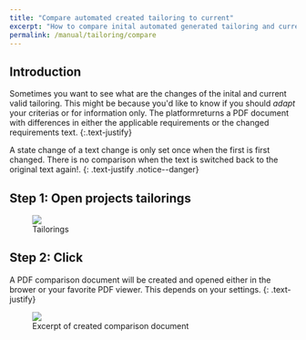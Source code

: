 ```yaml
---
title: "Compare automated created tailoring to current"
excerpt: "How to compare inital automated generated tailoring and current requirements"
permalink: /manual/tailoring/compare
---
```

## Introduction
Sometimes you want to see what are the changes of the inital and current valid tailoring. 
This might be because you'd like to know if you should _adapt_ your criterias or for information only.
The platformreturns a PDF document with differences in either the applicable requirements or 
the changed requirements text. 
{:.text-justify}

A state change of a text change is only set once when the first is first changed. 
There is no comparison when the text is switched back to the original text again!.
{: .text-justify .notice--danger}

## Step 1: Open projects tailorings

<figure>
    <a href="{{ '/assets/images/tailoring/home.png' | relative_url }}"><img src="{{ '/assets/images/tailoring/home.png' | relative_url }}"></a>
    <figcaption>Tailorings</figcaption>
</figure>

## Step 2: Click <span class="mdi mdi-vector-difference"></span>

A PDF comparison document will be created and opened either in the brower or your favorite PDF viewer. This depends on your settings.
{: .text-justify}

<figure>
    <a href="{{ '/assets/images/tailoring/compare/result.png' | relative_url }}"><img src="{{ '/assets/images/tailoring/compare/result.png' | relative_url }}"></a>
    <figcaption>Excerpt of created comparison document</figcaption>
</figure>